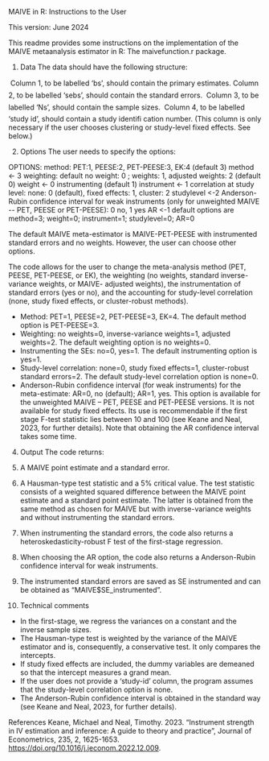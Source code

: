 MAIVE in R: Instructions to the User

This version: June 2024

This readme provides some instructions on the implementation of the MAIVE metaanalysis estimator in R: The maivefunction.r package.

1. Data
The data should have the following structure:

 Column 1, to be labelled ‘bs’, should contain the primary estimates.
 Column 2, to be labelled ‘sebs’, should contain the standard errors.
 Column 3, to be labelled ‘Ns’, should contain the sample sizes.
 Column 4, to be labelled ‘study id’, should contain a study identifi cation number.
(This column is only necessary if the user chooses clustering or study-level fixed effects. See below.)

2. Options
The user needs to specify the options:

OPTIONS: 
method: PET:1, PEESE:2, PET-PEESE:3, EK:4 (default 3)
  method <- 3
weighting: default no weight: 0 ; weights: 1, adjusted weights: 2 (default 0)
  weight <- 0
instrumenting (default 1)
  instrument <- 1 
correlation at study level: none: 0 (default), fixed effects: 1, cluster: 2
  studylevel <-2
Anderson-Rubin confidence interval for weak instruments (only for unweighted MAIVE -- PET, PEESE or PET-PEESE): 0 no, 1 yes
  AR <-1
default options are method=3; weight=0; instrument=1; studylevel=0; AR=0 

The default MAIVE meta-estimator is MAIVE-PET-PEESE with instrumented standard errors and no weights. However, the user can choose other options.

The code allows for the user to change the meta-analysis method (PET, PEESE, PET-PEESE, or EK), the weighting (no weights, standard inverse-variance weights, or MAIVE-
adjusted weights), the instrumentation of standard errors (yes or no), and the accounting for study-level correlation (none, study fixed effects, or cluster-robust methods).
- Method: PET=1, PEESE=2, PET-PEESE=3, EK=4. The default method option is PET-PEESE=3. 
- Weighting: no weights=0, inverse-variance weights=1, adjusted weights=2. The default weighting option is no weights=0. 
- Instrumenting the SEs: no=0, yes=1. The default instrumenting option is yes=1.
- Study-level correlation: none=0, study fixed effects=1, cluster-robust standard errors=2. 
The default study-level correlation option is none=0. 
- Anderson-Rubin confidence interval (for weak instruments) for the meta-estimate: AR=0, no (default); AR=1, yes. 
This option is available for the unweighted MAIVE – PET, PEESE and PET-PEESE versions. It is not available for study fixed effects.
Its use is recommendable if the first stage F-test statistic lies between 10 and 100 (see Keane and Neal, 2023, for further details). 
Note that obtaining the AR confidence interval takes some time.

4. Output
The code returns:
1. A MAIVE point estimate and a standard error.
2. A Hausman-type test statistic and a 5% critical value. The test statistic consists of a weighted squared difference between the MAIVE point estimate and a standard
point estimate. The latter is obtained from the same method as chosen for MAIVE but with inverse-variance weights and without instrumenting the standard errors.
3. When instrumenting the standard errors, the code also returns a heteroskedasticity-robust F test of the first-stage regression.
4. When choosing the AR option, the code also returns a Anderson-Rubin confidence interval for weak instruments.
5. The instrumented standard errors are saved as SE instrumented and can be obtained as “MAIVE$SE_instrumented”.

4. Technical comments
- In the first-stage, we regress the variances on a constant and the inverse sample sizes.
- The Hausman-type test is weighted by the variance of the MAIVE estimator and is, consequently, a conservative test. It only compares the intercepts.
- If study fixed effects are included, the dummy variables are demeaned so that the intercept measures a grand mean.
- If the user does not provide a ‘study-id’ column, the program assumes that the study-level correlation option is none.
- The Anderson-Rubin confidence interval is obtained in the standard way (see Keane and Neal, 2023, for further details).

References
Keane, Michael and Neal, Timothy. 2023. “Instrument strength in IV estimation and inference: A guide to theory and practice”, Journal of Econometrics, 235, 2, 1625-1653.
https://doi.org/10.1016/j.jeconom.2022.12.009.
